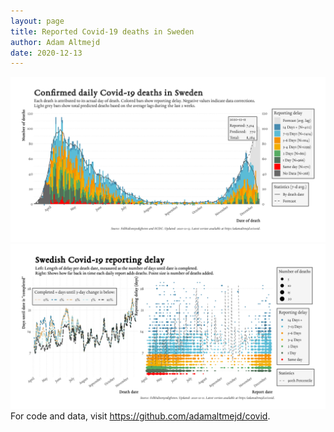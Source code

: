 ```yaml
---
layout: page
title: Reported Covid-19 deaths in Sweden
author: Adam Altmejd
date: 2020-12-13
---
```


![Graph of Swedish Covid-19 deaths with reporting delay.](deaths_lag_sweden_2020-12-13.png "Swedish Covid-19 deaths.")
![Graph of Swedish Covid-19 reporting delay in daily deaths.](lag_trend_sweden_2020-12-13.png "Trend in Swedish Covid-19 mortality reporting delay.")
For code and data, visit <https://github.com/adamaltmejd/covid>.
